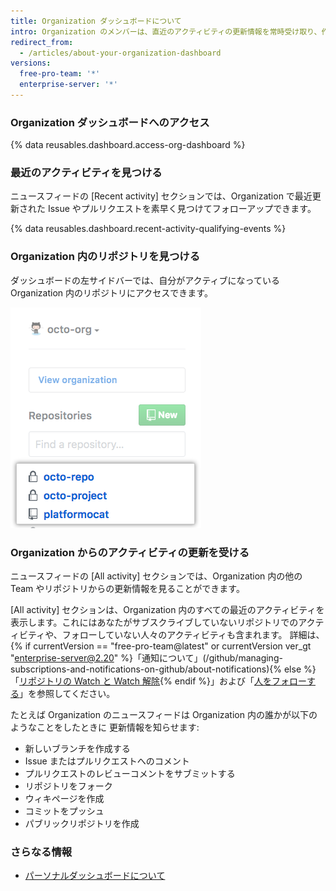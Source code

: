 ```yaml
---
title: Organization ダッシュボードについて
intro: Organization のメンバーは、直近のアクティビティの更新情報を常時受け取り、作業中の Issue やプルリクエストを追跡したり、Organization をフォローしたりするために、Organization のダッシュボードにアクセスできます。
redirect_from:
  - /articles/about-your-organization-dashboard
versions:
  free-pro-team: '*'
  enterprise-server: '*'
---
```


### Organization ダッシュボードへのアクセス

{% data reusables.dashboard.access-org-dashboard %}

### 最近のアクティビティを見つける

ニュースフィードの [Recent activity] セクションでは、Organization で最近更新された Issue やプルリクエストを素早く見つけてフォローアップできます。

{% data reusables.dashboard.recent-activity-qualifying-events %}

### Organization 内のリポジトリを見つける

ダッシュボードの左サイドバーでは、自分がアクティブになっている Organization 内のリポジトリにアクセスできます。

![Organization 内で自分が最もアクティブなリポジトリのリスト](/assets/images/help/dashboard/repositories-from-organization-dashboard.png)

### Organization からのアクティビティの更新を受ける

ニュースフィードの [All activity] セクションでは、Organization 内の他の Team やリポジトリからの更新情報を見ることができます。

[All activity] セクションは、Organization 内のすべての最近のアクティビティを表示します。これにはあなたがサブスクライブしていないリポジトリでのアクティビティや、フォローしていない人々のアクティビティも含まれます。 詳細は、{% if currentVersion == "free-pro-team@latest" or currentVersion ver_gt "enterprise-server@2.20" %}「通知について」(/github/managing-subscriptions-and-notifications-on-github/about-notifications){% else %}「[リポジトリの Watch と Watch 解除](/github/receiving-notifications-about-activity-on-github/watching-and-unwatching-repositories){% endif %}」および「[人をフォローする](/articles/following-people)」を参照してください。

たとえば Organization のニュースフィードは Organization 内の誰かが以下のようなことをしたときに 更新情報を知らせます:
 - 新しいブランチを作成する
 - Issue またはプルリクエストへのコメント
 - プルリクエストのレビューコメントをサブミットする
 - リポジトリをフォーク
 - ウィキページを作成
 - コミットをプッシュ
 - パブリックリポジトリを作成

### さらなる情報

- [パーソナルダッシュボードについて](/articles/about-your-personal-dashboard)
